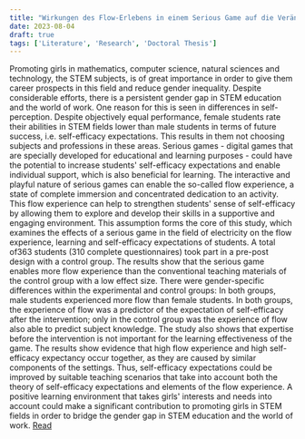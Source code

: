 ```yaml
---
title: "Wirkungen des Flow-Erlebens in einem Serious Game auf die Veränderung von Fachwissen und Selbstwirksamkeitserwartung"
date: 2023-08-04
draft: true
tags: ['Literature', 'Research', 'Doctoral Thesis']
---
```


Promoting girls in mathematics, computer science, natural sciences and technology, the STEM 
subjects, is of great importance in order to give them career prospects in this field and reduce gender 
inequality. Despite considerable efforts, there is a persistent gender gap in STEM education and the 
world of work. One reason for this is seen in differences in self-perception. Despite objectively equal 
performance, female students rate their abilities in STEM fields lower than male students in terms of 
future success, i.e. self-efficacy expectations. This results in them not choosing subjects and 
professions in these areas.
Serious games - digital games that are specially developed for educational and learning purposes -
could have the potential to increase students' self-efficacy expectations and enable individual support, 
which is also beneficial for learning. The interactive and playful nature of serious games can enable the 
so-called flow experience, a state of complete immersion and concentrated dedication to an activity. 
This flow experience can help to strengthen students' sense of self-efficacy by allowing them to explore 
and develop their skills in a supportive and engaging environment.
This assumption forms the core of this study, which examines the effects of a serious game in the field 
of electricity on the flow experience, learning and self-efficacy expectations of students. A total of363 
students (310 complete questionnaires) took part in a pre-post design with a control group. The results 
show that the serious game enables more flow experience than the conventional teaching materials 
of the control group with a low effect size. There were gender-specific differences within the 
experimental and control groups: In both groups, male students experienced more flow than female 
students. In both groups, the experience of flow was a predictor of the expectation of self-efficacy 
after the intervention; only in the control group was the experience of flow also able to predict subject 
knowledge. The study also shows that expertise before the intervention is not important for the 
learning effectiveness of the game.
The results show evidence that high flow experience and high self-efficacy expectancy occur together, 
as they are caused by similar components of the settings. Thus, self-efficacy expectations could be 
improved by suitable teaching scenarios that take into account both the theory of self-efficacy 
expectations and elements of the flow experience. A positive learning environment that takes girls' 
interests and needs into account could make a significant contribution to promoting girls in STEM fields 
in order to bridge the gender gap in STEM education and the world of work.
[Read](https://doi.org/10.60530/opus-3265)